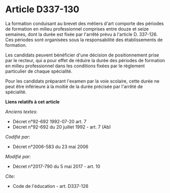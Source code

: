 # Article D337-130

La formation conduisant au brevet des métiers d'art comporte des périodes de formation en milieu professionnel comprises
entre douze et seize semaines, dont la durée est fixée par l'arrêté prévu à l'article D. 337-126. Ces périodes sont
organisées sous la responsabilité des établissements de formation.

Les candidats peuvent bénéficier d'une décision de positionnement prise par le recteur, qui a pour effet de réduire la durée
des périodes de formation en milieu professionnel dans les conditions fixées par le règlement particulier de chaque
spécialité.

Pour les candidats préparant l'examen par la voie scolaire, cette durée ne peut être inférieure à la moitié de la durée
précisée par l'arrêté de spécialité.

**Liens relatifs à cet article**

_Anciens textes_:

  - Décret n°92-692 1992-07-20 art. 7
  - Décret n°92-692 du 20 juillet 1992 - art. 7 (Ab)

_Codifié par_:

  - Décret n°2006-583 du 23 mai 2006

_Modifié par_:

  - Décret n°2017-790 du 5 mai 2017 - art. 10

_Cite_:

  - Code de l'éducation - art. D337-126

